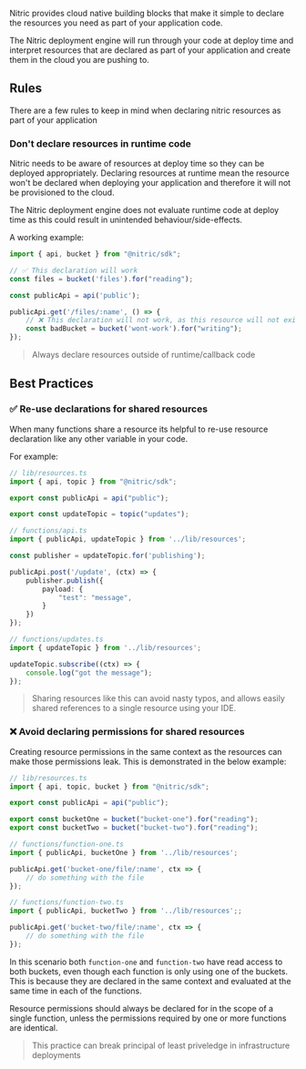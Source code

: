 Nitric provides cloud native building blocks that make it simple to declare the resources you need as part of your application code.

The Nitric deployment engine will run through your code at deploy time and interpret resources that are declared as part of your application and create them in the cloud you are pushing to.

## Rules

There are a few rules to keep in mind when declaring nitric resources as part of your application

### Don't declare resources in runtime code

Nitric needs to be aware of resources at deploy time so they can be deployed appropriately. Declaring resources at runtime mean the resource won't be declared when deploying your application and therefore it will not be provisioned to the cloud. 

The Nitric deployment engine does not evaluate runtime code at deploy time as this could result in unintended behaviour/side-effects.

A working example:
```typescript
import { api, bucket } from "@nitric/sdk";

// ✅ This declaration will work
const files = bucket('files').for("reading");

const publicApi = api('public');

publicApi.get('/files/:name', () => {
    // ❌ This declaration will not work, as this resource will not exist
    const badBucket = bucket('wont-work').for("writing");
});
```

> Always declare resources outside of runtime/callback code

## Best Practices

### ✅ Re-use declarations for shared resources

When many functions share a resource its helpful to re-use resource declaration like any other variable in your code.

For example:
```typescript
// lib/resources.ts
import { api, topic } from "@nitric/sdk";

export const publicApi = api("public");

export const updateTopic = topic("updates");
```

```typescript
// functions/api.ts
import { publicApi, updateTopic } from '../lib/resources';

const publisher = updateTopic.for('publishing');

publicApi.post('/update', (ctx) => {
    publisher.publish({
        payload: {
            "test": "message",
        }
    })
});
```

```typescript
// functions/updates.ts
import { updateTopic } from '../lib/resources';

updateTopic.subscribe((ctx) => {
    console.log("got the message");
});
```

> Sharing resources like this can avoid nasty typos, and allows easily shared references to a single resource using your IDE. 
> 
### ❌ Avoid declaring permissions for shared resources

Creating resource permissions in the same context as the resources can make those permissions leak. This is demonstrated in the below example:

```typescript
// lib/resources.ts
import { api, topic, bucket } from "@nitric/sdk";

export const publicApi = api("public");

export const bucketOne = bucket("bucket-one").for("reading");
export const bucketTwo = bucket("bucket-two").for("reading");
```

```typescript
// functions/function-one.ts
import { publicApi, bucketOne } from '../lib/resources';

publicApi.get('bucket-one/file/:name', ctx => {
    // do something with the file
});

```

```typescript
// functions/function-two.ts
import { publicApi, bucketTwo } from '../lib/resources';;

publicApi.get('bucket-two/file/:name', ctx => {
    // do something with the file
});
```

In this scenario both `function-one` and `function-two` have read access to both buckets, even though each function is only using one of the buckets. This is because they are declared in the same context and evaluated at the same time in each of the functions.

Resource permissions should always be declared for in the scope of a single function, unless the permissions required by one or more functions are identical.

> This practice can break principal of least priveledge in infrastructure deployments